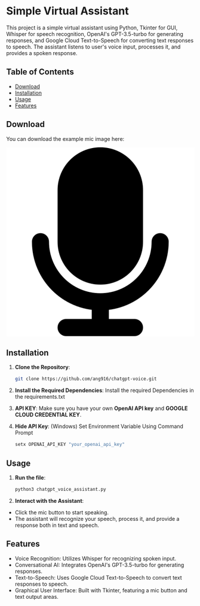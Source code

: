 # Simple Virtual Assistant

This project is a simple virtual assistant using Python, Tkinter for GUI, Whisper for speech recognition, OpenAI's GPT-3.5-turbo for generating responses, and Google Cloud Text-to-Speech for converting text responses to speech. The assistant listens to user's voice input, processes it, and provides a spoken response.

## Table of Contents
- [Download](#download)
- [Installation](#installation)
- [Usage](#usage)
- [Features](#features)

## Download
You can download the example mic image here: 

![Download the Image](/mic1.png)

## Installation
1. **Clone the Repository**:
   ```bash
   git clone https://github.com/ang916/chatgpt-voice.git

2. **Install the Required Dependencies**: Install the required Dependencies in the requirements.txt

3. **API KEY**: Make sure you have your own **OpenAI API key** and **GOOGLE CLOUD CREDENTIAL KEY**.

4. **Hide API Key**: (Windows) Set Environment Variable Using Command Prompt
   ```bash
   setx OPENAI_API_KEY "your_openai_api_key"

## Usage

1. **Run the file**:
   ```bash
   python3 chatgpt_voice_assistant.py
   
2. **Interact with the Assistant**:
-   Click the mic button to start speaking.
-   The assistant will recognize your speech, process it, and provide a response both in text and speech.

##  Features
-   Voice Recognition: Utilizes Whisper for recognizing spoken input.
-   Conversational AI: Integrates OpenAI's GPT-3.5-turbo for generating responses.
-   Text-to-Speech: Uses Google Cloud Text-to-Speech to convert text responses to speech.
-   Graphical User Interface: Built with Tkinter, featuring a mic button and text output areas.
